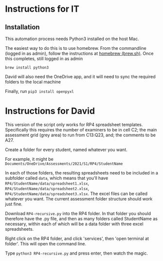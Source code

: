 # Instructions for IT

## Installation

This automation process needs Python3 installed on the host Mac. 

The easiest way to do this is to use homebrew. From the commandline (logged in as admin), follow the instructions at [homebrew (brew.sh)](https://brew.sh).
Once this completes, still logged in as admin

`brew install python3`

David will also need the OneDrive app, and it will need to sync the required folders to the local machine

Finally, run `pip3 install openpyxl`

# Instructions for David

This version of the script only works for RP4 spreadsheet templates.
Specifically this requires the number of examiners to be in cell C2;
the main assessment grid (grey area) to run from C13:Q23, and;
the comments to be A27. 

Create a folder for every student, named whatever you want. 

For example, it might be `Documents/OneDrive/Assessments/2021/S1/RP4/StudentName`

In each of those folders, the resulting spreadsheets need to be included in a subfolder called `data`, which means that you'll have `RP4/StudentName/data/spreadsheet1.xlsx`, `RP4/StudentName/data/spreadsheet2.xlsx`, `RP4/StudentName/data/spreadsheet3.xlsx`.
The excel files can be called whatever you want. The current assessment folder structure should work just fine.

Download `RP4-recursive.py` into the RP4 folder. In that folder you should therefore have the .py file, and then as many folders called StudentName as necessary, within each of which will be a data folder with three excel spreadsheets.

Right click on the RP4 folder, and click 'services', then 'open terminal at folder'. This will open the command line.

Type `python3 RP4-recursive.py` and press enter, then watch the magic.

